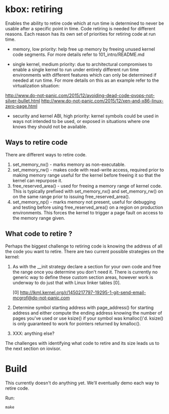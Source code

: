 # kbox: retiring

Enables the ability to retire code which at run time is determined
to never be usable after a specific point in time. Code retiring is
needed for different reasons. Each reason has its own set of priorities
for retiring code at run time.

  * memory, low priority: help free up memory by freeing unused kernel code
    segments. For more details refer to 101_intro/README.md

  * single kernel, medium priority: due to architectural compromises to enable
    a single kernel to run under entirely different run time environments with
    different features which can only be determined if needed at run time. For
    more details on this as an example refer to the virtualization situation:

http://www.do-not-panic.com/2015/12/avoiding-dead-code-pvops-not-silver-bullet.html
http://www.do-not-panic.com/2015/12/xen-and-x86-linux-zero-page.html

  * security and kernel ABI, high priority: kernel symbols could be used in
    ways not intended to be used, or exposed in situations where one knows they
    should not be available.

## Ways to retire code

There are different ways to retire code.

1. set_memory_nx() - marks memory as non-executable.
2. set_memory_rw() - makes code with read-write access, required prior to
   making memory range useful for the kernel before freeing it so that the
   kernel can repurpose it.
3. free_reserved_area() - used for freeing a memory range of kernel code.
   This is typically prefixed with set_memory_nx() and set_memory_rw() on
   on the same range prior to issuing free_reserved_area().
4. set_memory_np() - marks memory not present, useful for debugging
   and testing before using free_reserved_area() on a region on production
   environments. This forces the kernel to trigger a page fault on
   access to the memory range given.

## What code to retire ?

Perhaps the biggest challenge to retiring code is knowing the address of all
the code you want to retire. There are two current possible strategies on
the kernel:

1. As with the __init strategy declare a section for your own code and
   free the range once you determine you don't need it. There is currently
   no generic way to define these custom section areas, however work is
   underway to do just that with Linux linker tables [0].

   [0] http://lkml.kernel.org/r/1450217797-19295-1-git-send-email-mcgrof@do-not-panic.com

2. Determine symbol starting address with page_address() for starting address
   and either compute the ending address knowing the number of pages you've
   used or use ksize() if your symbol was kmalloc()'d. ksize() is only
   guaranteed to work for pointers returned by kmalloc().

3. XXX: anything else?

The challenges with identifying what code to retire and its size leads us
to the next section on iovisor.

# Build

This currently doesn't do anything yet. We'll eventually demo each way to
retire code.

Run:

```
make
```
